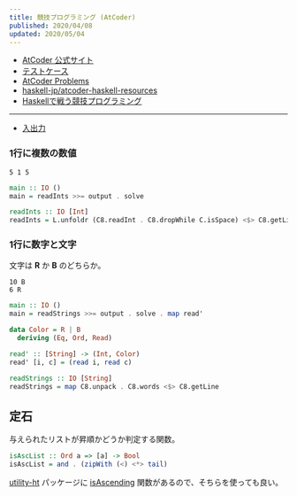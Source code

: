 ```yaml
---
title: 競技プログラミング (AtCoder)
published: 2020/04/08
updated: 2020/05/04
---
```


- [AtCoder 公式サイト](https://atcoder.jp/)
- [テストケース](https://www.dropbox.com/sh/arnpe0ef5wds8cv/AAAk_SECQ2Nc6SVGii3rHX6Fa)
- [AtCoder Problems](https://kenkoooo.com/atcoder/)
- [haskell-jp/atcoder-haskell-resources](https://github.com/haskell-jp/atcoder-haskell-resources)
- [Haskellで戦う競技プログラミング](https://lab.miz-ar.info/kyopro-haskell/)

---

- [入出力](/atcoder/io.html)

### 1行に複数の数値

```
5 1 5
```

```hs
main :: IO ()
main = readInts >>= output . solve

readInts :: IO [Int]
readInts = L.unfoldr (C8.readInt . C8.dropWhile C.isSpace) <$> C8.getLine
```

### 1行に数字と文字

文字は **R** か **B** のどちらか。

```
10 B
6 R
```

```hs
main :: IO ()
main = readStrings >>= output . solve . map read'

data Color = R | B
  deriving (Eq, Ord, Read)

read' :: [String] -> (Int, Color)
read' [i, c] = (read i, read c)

readStrings :: IO [String]
readStrings = map C8.unpack . C8.words <$> C8.getLine
```

## 定石

与えられたリストが昇順かどうか判定する関数。

```hs
isAscList :: Ord a => [a] -> Bool
isAscList = and . (zipWith (<) <*> tail)
```

[utility-ht](https://hackage.haskell.org/package/utility-ht) パッケージに [isAscending](https://hackage.haskell.org/package/utility-ht-0.0.15/docs/Data-List-HT.html#v:isAscending) 関数があるので、そちらを使っても良い。
